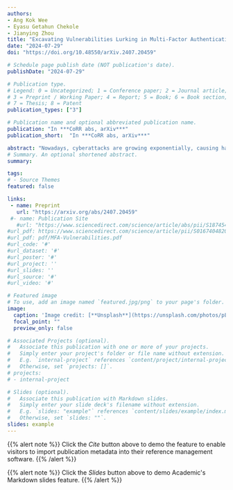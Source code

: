 ```yaml
---
authors:
- Ang Kok Wee
- Eyasu Getahun Chekole
- Jianying Zhou
title: "Excavating Vulnerabilities Lurking in Multi-Factor Authentication Protocols: A Systematic Security Analysis"
date: "2024-07-29"
doi: "https://doi.org/10.48550/arXiv.2407.20459"

# Schedule page publish date (NOT publication's date).
publishDate: "2024-07-29"

# Publication type.
# Legend: 0 = Uncategorized; 1 = Conference paper; 2 = Journal article;
# 3 = Preprint / Working Paper; 4 = Report; 5 = Book; 6 = Book section;
# 7 = Thesis; 8 = Patent
publication_types: ["3"]

# Publication name and optional abbreviated publication name.
publication: "In ***CoRR abs, arXiv***"
publication_short:  "In ***CoRR abs, arXiv***"

abstract: "Nowadays, cyberattacks are growing exponentially, causing havoc to Internet users. In particular, authentication attacks constitute the major attack vector where intruders impersonate legitimate users to maliciously access systems or resources. Traditional single-factor authentication (SFA) protocols are often bypassed by side-channel and other attack techniques, hence they are no longer sufficient to effectively address the current authentication requirements. To alleviate this problem, multi-factor authentication (MFA) protocols have been widely adopted recently, which helps to raise the security bar against imposters. Although MFA is generally considered more robust and secure than SFA, it may not always guarantee enhanced security and efficiency. This is because, critical security vulnerabilities and performance problems may still arise due to design or implementation flaws of the protocols. Such vulnerabilities are often left unnoticed by the designers or users until they are exploited by attackers. Therefore, the main objective of this work is identifying such vulnerabilities in existing MFA protocols by systematically analysing their designs and constructions. To this end, we first form a set of security evaluation criteria, encompassing both existing and newly introduced ones, which we believe are very critical for the security of MFA protocols. Then, we thoroughly review several MFA protocols across different domains. Subsequently, we revisit and thoroughly analyze the design and construction of the protocols to identify potential vulnerabilities. Consequently, we manage to identify critical vulnerabilities in ten of the MFA protocols investigated. We thoroughly discuss the identified vulnerabilities in each protocol and devise relevant mitigation strategies for each of the vulnerabilities identified. We also consolidate the performance information of the protocols. We believe that the consolidated security analysis and performance information would serve as a single reference point for researchers and practitioners to be aware of the potential security and performance issues when designing MFA protocols. This investigation also reinforces the fundamental need for an enhanced and secure design and implementation of MFA protocols."
# Summary. An optional shortened abstract.
summary: 

tags:
# - Source Themes
featured: false

links:
 - name: Preprint
   url: "https://arxiv.org/abs/2407.20459"
 #- name: Publication Site
   #url: "https://www.sciencedirect.com/science/article/abs/pii/S1874548221000238"
#url_pdf: https://www.sciencedirect.com/science/article/pii/S0167404820301061
#url_pdf: pdf/MFA-Vulnerabilities.pdf
#url_code: '#'
#url_dataset: '#'
#url_poster: '#'
#url_project: ''
#url_slides: ''
#url_source: '#'
#url_video: '#'

# Featured image
# To use, add an image named `featured.jpg/png` to your page's folder. 
image:
  caption: 'Image credit: [**Unsplash**](https://unsplash.com/photos/pLCdAaMFLTE)'
  focal_point: ""
  preview_only: false

# Associated Projects (optional).
#   Associate this publication with one or more of your projects.
#   Simply enter your project's folder or file name without extension.
#   E.g. `internal-project` references `content/project/internal-project/index.md`.
#   Otherwise, set `projects: []`.
# projects:
# - internal-project

# Slides (optional).
#   Associate this publication with Markdown slides.
#   Simply enter your slide deck's filename without extension.
#   E.g. `slides: "example"` references `content/slides/example/index.md`.
#   Otherwise, set `slides: ""`.
slides: example
---
```


{{% alert note %}}
Click the *Cite* button above to demo the feature to enable visitors to import publication metadata into their reference management software.
{{% /alert %}}

{{% alert note %}}
Click the *Slides* button above to demo Academic's Markdown slides feature.
{{% /alert %}}
